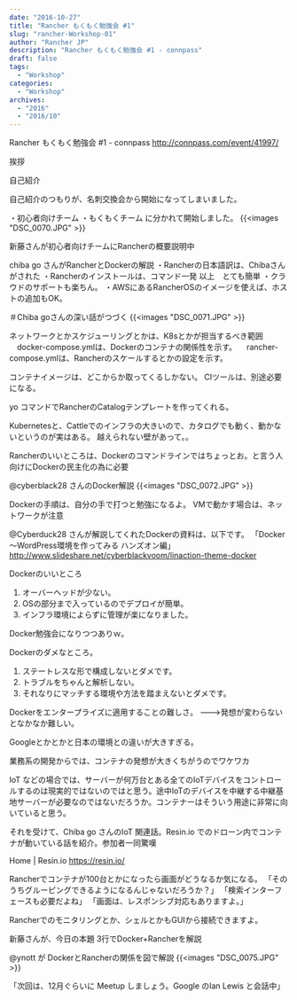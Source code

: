 ```yaml
---
date: "2016-10-27"
title: "Rancher もくもく勉強会 #1"
slug: "rancher-Workshop-01" 
author: "Rancher JP"
description: "Rancher もくもく勉強会 #1 - connpass"
draft: false
tags:
  - "Workshop"
categories:
  - "Workshop"
archives:
  - "2016"
  - "2016/10"
---
```


Rancher もくもく勉強会 #1 - connpass
http://connpass.com/event/41997/

挨拶


自己紹介


 自己紹介のつもりが、名刺交換会から開始になってしまいました。

・初心者向けチーム
・もくもくチーム
に分かれて開始しました。
{{<images "DSC_0070.JPG" >}}


新藤さんが初心者向けチームにRancherの概要説明中

chiba go さんがRancherとDockerの解説
・Rancherの日本語訳は、Chibaさんがされた
・Rancherのインストールは、コマンド一発 以上　とても簡単
・クラウドのサポートも楽ちん。
・AWSにあるRancherOSのイメージを使えば、ホストの追加もOK。

＃Chiba goさんの深い話がつづく
{{<images "DSC_0071.JPG" >}}

ネットワークとかスケジューリングとかは、K8sとかが担当するべき範囲
　docker-compose.ymlは、Dockerのコンテナの関係性を示す。
　rancher-compose.ymlは、Rancherのスケールするとかの設定を示す。

コンテナイメージは、どこからか取ってくるしかない。
CIツールは、別途必要になる。

yo コマンドでRancherのCatalogテンプレートを作ってくれる。

Kubernetesと、Cattleでのインフラの大きいので、カタログでも動く、動かないというのが実はある。
越えられない壁があって。。

Rancherのいいところは、Dockerのコマンドラインではちょっとお。と言う人向けにDockerの民主化の為に必要

@cyberblack28 さんのDocker解説
{{<images "DSC_0072.JPG" >}}

Dockerの手順は、自分の手で打つと勉強になるよ。
VMで動かす場合は、ネットワークが注意

@Cyberduck28 さんが解説してくれたDockerの資料は、以下です。
「Docker～WordPress環境を作ってみる ハンズオン編」
http://www.slideshare.net/cyberblackvoom/linaction-theme-docker

Dockerのいいところ
1. オーバーヘッドが少ない。
2. OSの部分まで入っているのでデプロイが簡単。
3. インフラ環境によらずに管理が楽になりました。

Docker勉強会になりつつありｗ。

Dockerのダメなところ。

1. ステートレスな形で構成しないとダメです。
2. トラブルをちゃんと解析しない。
3. それなりにマッチする環境や方法を踏まえないとダメです。 

Dockerをエンタープライズに適用することの難しさ。
--->発想が変わらないとなかなか難しい。

Googleとかとかと日本の環境との違いが大きすぎる。

業務系の開発からでは、コンテナの発想が大きくちがうのでワケワカ

IoT などの場合では、サーバーが何万台とある全てのIoTデバイスをコントロールするのは現実的ではないのではと思う。途中IoTのデバイスを中継する中継基地サーバーが必要なのではないだろうか。コンテナーはそういう用途に非常に向いていると思う。

それを受けて、Chiba go さんのIoT 関連話。Resin.io でのドローン内でコンテナが動いている話を紹介。参加者一同驚嘆

Home | Resin.io
https://resin.io/


Rancherでコンテナが100台とかになったら画面がどうなるか気になる。
「そのうちグルーピングできるようになるんじゃないだろうか？」
「検索インターフェースも必要だよね」
「画面は、レスポンシブ対応もありますよ。」

Rancherでのモニタリングとか、シェルとかもGUIから接続できますよ。

新藤さんが、今日の本題 3行でDocker+Rancherを解説

@ynott が DockerとRancherの関係を図で解説
{{<images "DSC_0075.JPG" >}}



「次回は、12月ぐらいに Meetup しましょう。Google のIan Lewis と会話中」

